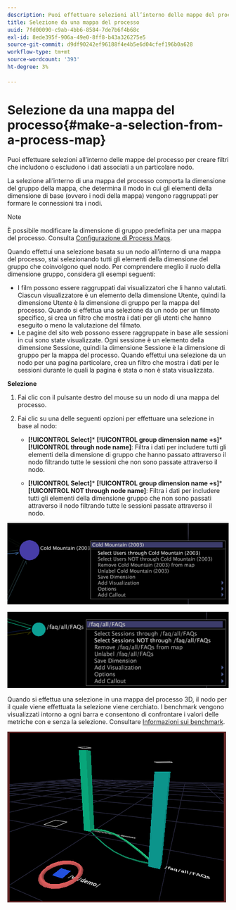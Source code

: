 ```yaml
---
description: Puoi effettuare selezioni all’interno delle mappe del processo per creare filtri che includono o escludono i dati associati a un particolare nodo.
title: Selezione da una mappa del processo
uuid: 7fd00090-c9ab-4bb6-8584-7de7b6f4b68c
exl-id: 8ede395f-906a-49e0-8ff8-b43a326275e5
source-git-commit: d9df90242ef96188f4e4b5e6d04cfef196b0a628
workflow-type: tm+mt
source-wordcount: '393'
ht-degree: 3%

---
```


# Selezione da una mappa del processo{#make-a-selection-from-a-process-map}

Puoi effettuare selezioni all’interno delle mappe del processo per creare filtri che includono o escludono i dati associati a un particolare nodo.

La selezione all’interno di una mappa del processo comporta la dimensione del gruppo della mappa, che determina il modo in cui gli elementi della dimensione di base (ovvero i nodi della mappa) vengono raggruppati per formare le connessioni tra i nodi.

>[!NOTE]
>
>È possibile modificare la dimensione di gruppo predefinita per una mappa del processo. Consulta [Configurazione di Process Maps](../../../../home/c-get-started/c-intf-anlys-ftrs/t-config-proc-maps.md#task-4a95730b18a14bc790a77c013832b2d6).

Quando effettui una selezione basata su un nodo all’interno di una mappa del processo, stai selezionando tutti gli elementi della dimensione del gruppo che coinvolgono quel nodo. Per comprendere meglio il ruolo della dimensione gruppo, considera gli esempi seguenti:

* I film possono essere raggruppati dai visualizzatori che li hanno valutati. Ciascun visualizzatore è un elemento della dimensione Utente, quindi la dimensione Utente è la dimensione di gruppo per la mappa del processo. Quando si effettua una selezione da un nodo per un filmato specifico, si crea un filtro che mostra i dati per gli utenti che hanno eseguito o meno la valutazione del filmato.
* Le pagine del sito web possono essere raggruppate in base alle sessioni in cui sono state visualizzate. Ogni sessione è un elemento della dimensione Sessione, quindi la dimensione Sessione è la dimensione di gruppo per la mappa del processo. Quando effettui una selezione da un nodo per una pagina particolare, crea un filtro che mostra i dati per le sessioni durante le quali la pagina è stata o non è stata visualizzata.

**Selezione**

1. Fai clic con il pulsante destro del mouse su un nodo di una mappa del processo.
1. Fai clic su una delle seguenti opzioni per effettuare una selezione in base al nodo:

   * **[!UICONTROL Select]***  **[!UICONTROL group dimension name +s]***  **[!UICONTROL through node name]**: Filtra i dati per includere tutti gli elementi della dimensione di gruppo che hanno passato attraverso il nodo filtrando tutte le sessioni che non sono passate attraverso il nodo.

   * **[!UICONTROL Select]***  **[!UICONTROL group dimension name +s]***  **[!UICONTROL NOT through node name]**: Filtra i dati per includere tutti gli elementi della dimensione gruppo che non sono passati attraverso il nodo filtrando tutte le sessioni passate attraverso il nodo.

![](assets/vis_2DProcessMap_Selections_Movie.png)

![](assets/vis_2DProcessMap_Selections_Page.png)

Quando si effettua una selezione in una mappa del processo 3D, il nodo per il quale viene effettuata la selezione viene cerchiato. I benchmark vengono visualizzati intorno a ogni barra e consentono di confrontare i valori delle metriche con e senza la selezione. Consultare [Informazioni sui benchmark](../../../../home/c-get-started/c-vis/c-ustd-benchmks.md#concept-c7b0f4102e92458096f8c4765cbe2914).

![](assets/vis_3DProcessMap_Selection.png)
